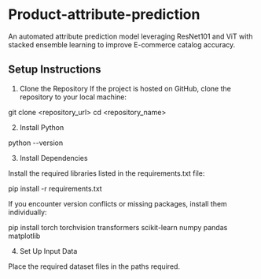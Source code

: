 # Product-attribute-prediction
An automated attribute prediction model leveraging ResNet101 and ViT with stacked ensemble learning to improve E-commerce catalog accuracy. 

## Setup Instructions

1. Clone the Repository
If the project is hosted on GitHub, clone the repository to your local machine:

git clone <repository_url>
cd <repository_name>

2. Install Python

python --version

3. Install Dependencies

Install the required libraries listed in the requirements.txt file:

pip install -r requirements.txt

If you encounter version conflicts or missing packages, install them individually:

pip install torch torchvision transformers scikit-learn numpy pandas matplotlib

4. Set Up Input Data

Place the required dataset files in the paths required.

